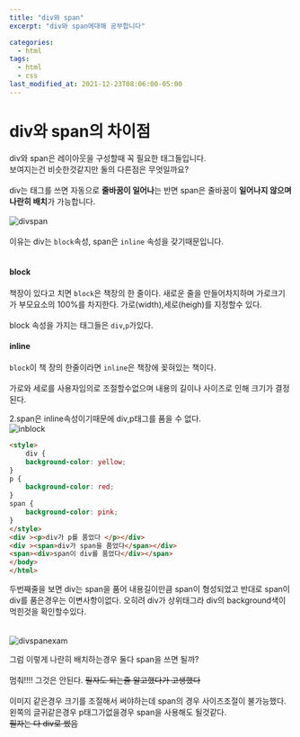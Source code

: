 ```yaml
---
title: "div와 span"
excerpt: "div와 span에대해 공부합니다"

categories:
  - html
tags:
  - html
  - css
last_modified_at: 2021-12-23T08:06:00-05:00
---
```


# div와 span의 차이점

div와 span은 레이아웃을 구성할때 꼭 필요한 태그들입니다.
<br> 보여지는건 비슷한것같지만 둘의 다른점은 무엇일까요?
<br>
<br>
div는 태그를 쓰면 자동으로 **줄바꿈이 일어나**는 반면 span은 줄바꿈이 **일어나지 않으며** **나란히 배치**가 가능합니다.
<br><br>
![divspan](https://user-images.githubusercontent.com/49021626/147268909-6b8a467e-58c8-428b-be76-f7888d7d741d.PNG)
<br>
<br>
이유는 div는 `block`속성, span은 `inline` 속성을 갖기때문입니다.
<br><br>

#### block

책장이 있다고 치면 `block`은 책장의 한 줄이다. 새로운 줄을 만들어차지하며 가로크기가 부모요소의 100%를 차지한다. 가로(width),세로(heigh)를 지정할수 있다.
<br><br>
block 속성을 가지는 태그들은 `div`,`p`가있다.

#### inline

`block`이 책 장의 한줄이라면 `inline`은 책장에 꽂혀있는 책이다.
<br><br>
가로와 세로를 사용자임의로 조절할수없으며 내용의 길이나 사이즈로 인해 크기가 결정된다.

2.span은 inline속성이기때문에 div,p태그를 품을 수 없다.
<br>
![inblock](https://user-images.githubusercontent.com/49021626/147269082-6df611da-42c0-42ae-a2ac-ccdb082dedfc.PNG)
<br>

```html
<style>
    div {
	background-color: yellow;
}
p {
    background-color: red;
}
span {
    background-color: pink;
}
</style>
<div ><p>div가 p를 품었다 </p></div>
<div ><span>div가 span을 품었다</span></div>
<span><div>span이 div를 품었다</div></span>
</body>
</html>
```

두번째줄을 보면 div는 span을 품어 내용길이만큼 span이 형성되었고
반대로 span이 div를 품은경우는 이변사항이없다. 오히려 div가 상위태그라 div의 background색이 먹힌것을 확인할수있다.
<br><br><br>
![divspanexam](https://user-images.githubusercontent.com/49021626/147269116-51fdac6a-d601-46ea-9da8-bc441a7d12e5.PNG)

그럼 이렇게 나란히 배치하는경우 둘다 span을 쓰면 될까?
<br><br>
멈춰!!!! 그것은 안된다. ~~필자도 되는줄 알고했다가 고생했다~~
<br><br>
이미지 같은경우 크기를 조절해서 써야하는데 span의 경우 사이즈조절이 불가능했다.<br>
왼쪽의 글귀같은경우 p태그가없을경우 span을 사용해도 될것같다.
<br> ~~필자는 다 div로 썼음~~
